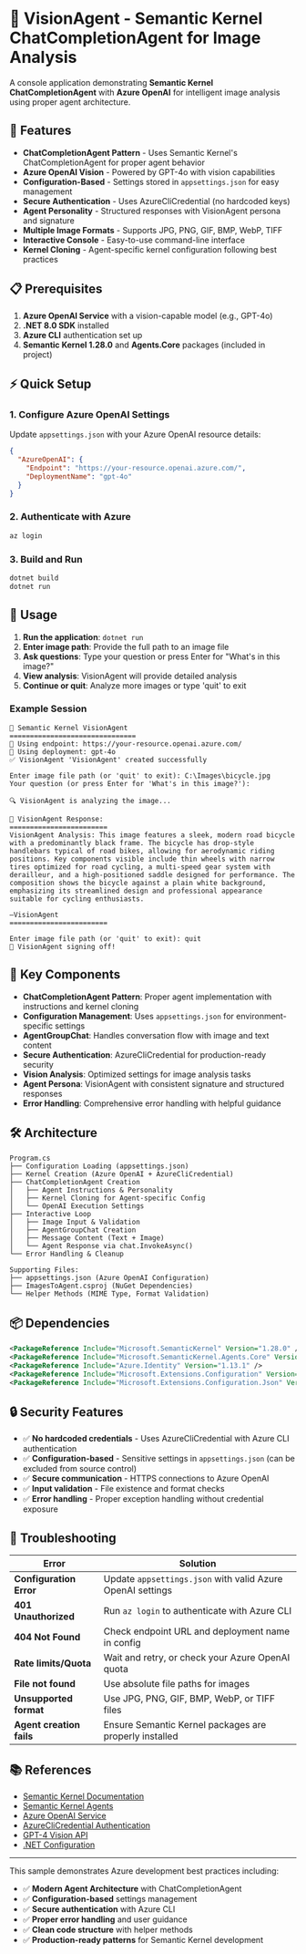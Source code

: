 # 🤖 VisionAgent - Semantic Kernel ChatCompletionAgent for Image Analysis

A console application demonstrating **Semantic Kernel ChatCompletionAgent** with **Azure OpenAI** for intelligent image analysis using proper agent architecture.

## 🚀 Features

- **ChatCompletionAgent Pattern** - Uses Semantic Kernel's ChatCompletionAgent for proper agent behavior
- **Azure OpenAI Vision** - Powered by GPT-4o with vision capabilities  
- **Configuration-Based** - Settings stored in `appsettings.json` for easy management
- **Secure Authentication** - Uses AzureCliCredential (no hardcoded keys)
- **Agent Personality** - Structured responses with VisionAgent persona and signature
- **Multiple Image Formats** - Supports JPG, PNG, GIF, BMP, WebP, TIFF
- **Interactive Console** - Easy-to-use command-line interface
- **Kernel Cloning** - Agent-specific kernel configuration following best practices

## 📋 Prerequisites

1. **Azure OpenAI Service** with a vision-capable model (e.g., GPT-4o)
2. **.NET 8.0 SDK** installed
3. **Azure CLI** authentication set up
4. **Semantic Kernel 1.28.0** and **Agents.Core** packages (included in project)

## ⚡ Quick Setup

### 1. Configure Azure OpenAI Settings
Update `appsettings.json` with your Azure OpenAI resource details:

```json
{
  "AzureOpenAI": {
    "Endpoint": "https://your-resource.openai.azure.com/",
    "DeploymentName": "gpt-4o"
  }
}
```

### 2. Authenticate with Azure
```bash
az login
```

### 3. Build and Run
```bash
dotnet build
dotnet run
```

## 🎯 Usage

1. **Run the application**: `dotnet run`
2. **Enter image path**: Provide the full path to an image file
3. **Ask questions**: Type your question or press Enter for "What's in this image?"
4. **View analysis**: VisionAgent will provide detailed analysis
5. **Continue or quit**: Analyze more images or type 'quit' to exit

### Example Session

```
🤖 Semantic Kernel VisionAgent
===============================
🔗 Using endpoint: https://your-resource.openai.azure.com/
🤖 Using deployment: gpt-4o
✅ VisionAgent 'VisionAgent' created successfully

Enter image file path (or 'quit' to exit): C:\Images\bicycle.jpg
Your question (or press Enter for 'What's in this image?'): 

🔍 VisionAgent is analyzing the image...

🤖 VisionAgent Response:
========================
VisionAgent Analysis: This image features a sleek, modern road bicycle with a predominantly black frame. The bicycle has drop-style handlebars typical of road bikes, allowing for aerodynamic riding positions. Key components visible include thin wheels with narrow tires optimized for road cycling, a multi-speed gear system with derailleur, and a high-positioned saddle designed for performance. The composition shows the bicycle against a plain white background, emphasizing its streamlined design and professional appearance suitable for cycling enthusiasts.

—VisionAgent
========================

Enter image file path (or 'quit' to exit): quit
👋 VisionAgent signing off!
```

## 🔧 Key Components

- **ChatCompletionAgent Pattern**: Proper agent implementation with instructions and kernel cloning
- **Configuration Management**: Uses `appsettings.json` for environment-specific settings
- **AgentGroupChat**: Handles conversation flow with image and text content
- **Secure Authentication**: AzureCliCredential for production-ready security
- **Vision Analysis**: Optimized settings for image analysis tasks
- **Agent Persona**: VisionAgent with consistent signature and structured responses
- **Error Handling**: Comprehensive error handling with helpful guidance

## 🛠️ Architecture

```
Program.cs
├── Configuration Loading (appsettings.json)
├── Kernel Creation (Azure OpenAI + AzureCliCredential)
├── ChatCompletionAgent Creation
│   ├── Agent Instructions & Personality
│   ├── Kernel Cloning for Agent-specific Config
│   └── OpenAI Execution Settings
├── Interactive Loop
│   ├── Image Input & Validation
│   ├── AgentGroupChat Creation
│   ├── Message Content (Text + Image)
│   └── Agent Response via chat.InvokeAsync()
└── Error Handling & Cleanup

Supporting Files:
├── appsettings.json (Azure OpenAI Configuration)
├── ImagesToAgent.csproj (NuGet Dependencies)
└── Helper Methods (MIME Type, Format Validation)
```

## 📦 Dependencies

```xml
<PackageReference Include="Microsoft.SemanticKernel" Version="1.28.0" />
<PackageReference Include="Microsoft.SemanticKernel.Agents.Core" Version="1.28.0-alpha" />
<PackageReference Include="Azure.Identity" Version="1.13.1" />
<PackageReference Include="Microsoft.Extensions.Configuration" Version="8.0.0" />
<PackageReference Include="Microsoft.Extensions.Configuration.Json" Version="8.0.0" />
```

## 🔒 Security Features

- ✅ **No hardcoded credentials** - Uses AzureCliCredential with Azure CLI authentication
- ✅ **Configuration-based** - Sensitive settings in `appsettings.json` (can be excluded from source control)
- ✅ **Secure communication** - HTTPS connections to Azure OpenAI
- ✅ **Input validation** - File existence and format checks
- ✅ **Error handling** - Proper exception handling without credential exposure

## 🚨 Troubleshooting

| Error | Solution |
|-------|----------|
| **Configuration Error** | Update `appsettings.json` with valid Azure OpenAI settings |
| **401 Unauthorized** | Run `az login` to authenticate with Azure CLI |
| **404 Not Found** | Check endpoint URL and deployment name in config |
| **Rate limits/Quota** | Wait and retry, or check your Azure OpenAI quota |
| **File not found** | Use absolute file paths for images |
| **Unsupported format** | Use JPG, PNG, GIF, BMP, WebP, or TIFF files |
| **Agent creation fails** | Ensure Semantic Kernel packages are properly installed |

## 📚 References

- [Semantic Kernel Documentation](https://learn.microsoft.com/semantic-kernel/)
- [Semantic Kernel Agents](https://learn.microsoft.com/semantic-kernel/concepts/ai-services/chat-completion/chat-completion-agent)
- [Azure OpenAI Service](https://learn.microsoft.com/azure/ai-services/openai/)
- [AzureCliCredential Authentication](https://learn.microsoft.com/dotnet/api/azure.identity.azureclicredential)
- [GPT-4 Vision API](https://learn.microsoft.com/azure/ai-services/openai/concepts/gpt-with-vision)
- [.NET Configuration](https://learn.microsoft.com/dotnet/core/extensions/configuration)

---

This sample demonstrates Azure development best practices including:
- ✅ **Modern Agent Architecture** with ChatCompletionAgent
- ✅ **Configuration-based** settings management  
- ✅ **Secure authentication** with Azure CLI
- ✅ **Proper error handling** and user guidance
- ✅ **Clean code structure** with helper methods
- ✅ **Production-ready patterns** for Semantic Kernel development
